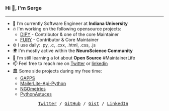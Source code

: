 ### Hi 👋, I'm Serge 

---

- 🔭  I’m currently Software Engineer at **Indiana University**
- 🔥  I'm working on the following opensource projects:
  - [DIPY](https://github.com/dipy/dipy) - Contributor & one of the core Maintainer
  - [FURY](https://github.com/fury-gl/fury) - Contributor & Core Maintainer
- ⚙️  I use daily: .py, .c, .cxx, .html, .css, .js
- 🌍  I'm mostly active within the **NeuroScience Community**
- 🌱  I’m still learning a lot about **Open Source** #MaintainerLife
- 📫  Feel free to reach me on [Twitter](https://twitter.com/skoudoro) or [linkedin](https://www.linkedin.com/in/serge-koudoro)
- 🏛️  Some side projects during my free time:
  - [GAPPS](https://github.com/skoudoro/gapps)
  - [MailerLite-Api-Python](https://github.com/skoudoro/mailerlite-api-python)
  - [NGOmetrics](https://ngometrics.com/)
  - [PythonAstuces](https://pythonastuces.com)


<p><pre align="center">
<a href="https://twitter.com/skoudoro">Twitter</a> / <a href="https://github.com/skoudoro">GitHub</a> / <a href="https://gist.github.com/skoudoro">Gist</a> / <a href="https://www.linkedin.com/in/serge-koudoro">LinkedIn</a> 
</pre></p>

<!--
<div align="center">
  <a href="https://github.com/skoudoro"> <img src='https://cdn.jsdelivr.net/npm/simple-icons@3.0.1/icons/github.svg' alt='github' height='40' ></a>  
  <a href="https://www.linkedin.com/in/serge-koudoro"><img src='https://cdn.jsdelivr.net/npm/simple-icons@3.0.1/icons/linkedin.svg' alt='linkedin' height='40'> </a>  
  <a href="https://twitter.com/skoudoro"><img src='https://cdn.jsdelivr.net/npm/simple-icons@3.0.1/icons/twitter.svg' alt='twitter' height='40'></a>
</div>



### Hi there 👋


**skoudoro/skoudoro** is a ✨ _special_ ✨ repository because its `README.md` (this file) appears on your GitHub profile.

Here are some ideas to get you started:

- 🤔  I’m looking for help with ...
- 💬  Ask me about ...


-->
